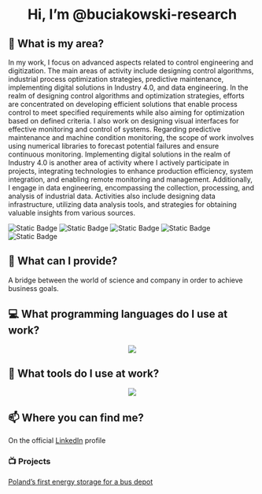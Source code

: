 <h1 align="center">Hi, I’m @buciakowski-research</h1>

## 👀 What is my area?
In my work, I focus on advanced aspects related to control engineering and digitization. The main areas of activity include designing control algorithms, industrial process optimization strategies, predictive maintenance, implementing digital solutions in Industry 4.0, and data engineering.
In the realm of designing control algorithms and optimization strategies, efforts are concentrated on developing efficient solutions that enable process control to meet specified requirements while also aiming for optimization based on defined criteria. I also work on designing visual interfaces for effective monitoring and control of systems.
Regarding predictive maintenance and machine condition monitoring, the scope of work involves using numerical libraries to forecast potential failures and ensure continuous monitoring.
Implementing digital solutions in the realm of Industry 4.0 is another area of activity where I actively participate in projects, integrating technologies to enhance production efficiency, system integration, and enabling remote monitoring and management.
Additionally, I engage in data engineering, encompassing the collection, processing, and analysis of industrial data. Activities also include designing data infrastructure, utilizing data analysis tools, and strategies for obtaining valuable insights from various sources.

![Static Badge](https://img.shields.io/badge/digitization-8A2BE2) ![Static Badge](https://img.shields.io/badge/process%20optimization-8A2BE2) ![Static Badge](https://img.shields.io/badge/predictive%20maintenance-8A2BE2) ![Static Badge](https://img.shields.io/badge/process%20control-8A2BE2) ![Static Badge](https://img.shields.io/badge/data%20engineering-8A2BE2)

## 💞️ What can I provide?
A bridge between the world of science and company in order to achieve business goals.

## 💻 What programming languages do I use at work?
<p align="center">
  <a href="https://skillicons.dev">
    <img src="https://skillicons.dev/icons?i=py,c,cpp,matlab,r,octave" />
  </a>
</p>

## 🔨 What tools do I use at work?
<p align="center">
  <a href="https://skillicons.dev">
    <img src="https://skillicons.dev/icons?i=visualstudio,vscode,anaconda,git,mysql,sqlite,postgres" />
  </a>
</p>

## 📫 Where you can find me?
On the official [LinkedIn](https://www.linkedin.com/in/mariuszbuciakowski/) profile

### 📺 Projects
[Poland’s first energy storage for a bus depot](https://ekoenergetyka.com.pl/polands-first-energy-storage-for-a-bus-depot-eko-bess-from-ekoenergetyka-polska-s-a/?utm_source=linkedin&utm_medium=link&utm_campaign=energy-storage)

<!---
buciakowski-research/buciakowski-research is a ✨ special ✨ repository because its `README.md` (this file) appears on your GitHub profile.
You can click the Preview link to take a look at your changes.
--->
